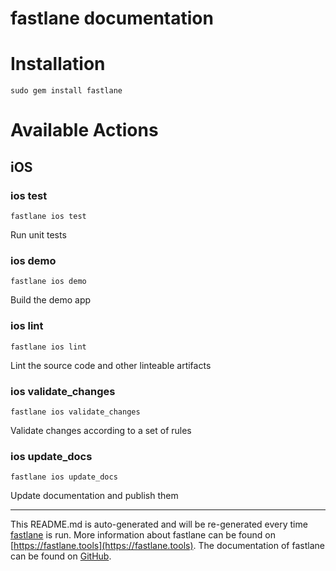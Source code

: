 fastlane documentation
================
# Installation
```
sudo gem install fastlane
```
# Available Actions
## iOS
### ios test
```
fastlane ios test
```
Run unit tests
### ios demo
```
fastlane ios demo
```
Build the demo app
### ios lint
```
fastlane ios lint
```
Lint the source code and other linteable artifacts
### ios validate_changes
```
fastlane ios validate_changes
```
Validate changes according to a set of rules
### ios update_docs
```
fastlane ios update_docs
```
Update documentation and publish them

----

This README.md is auto-generated and will be re-generated every time [fastlane](https://fastlane.tools) is run.
More information about fastlane can be found on [https://fastlane.tools](https://fastlane.tools).
The documentation of fastlane can be found on [GitHub](https://github.com/fastlane/fastlane/tree/master/fastlane).
